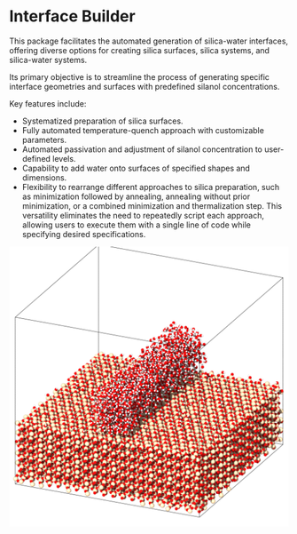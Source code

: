 # Interface Builder 
This package facilitates the automated generation of silica-water interfaces, offering diverse options for creating silica surfaces, silica systems, and silica-water systems.

Its primary objective is to streamline the process of generating specific interface geometries and surfaces with predefined silanol concentrations.

Key features include:

- Systematized preparation of silica surfaces.
- Fully automated temperature-quench approach with customizable parameters.
- Automated passivation and adjustment of silanol concentration to user-defined levels.
- Capability to add water onto surfaces of specified shapes and dimensions.
- Flexibility to rearrange different approaches to silica preparation, such as minimization followed by annealing, annealing without prior minimization, or a combined minimization and thermalization step. This versatility eliminates the need to repeatedly script each approach, allowing users to execute them with a single line of code while specifying desired specifications.



![Silica-water system.](./water-silica.png) 